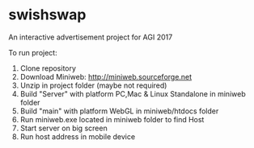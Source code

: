 # swishswap
An interactive advertisement project for AGI 2017

To run project:
1. Clone repository
2. Download Miniweb: http://miniweb.sourceforge.net
3. Unzip in project folder (maybe not required)
4. Build "Server" with platform PC,Mac & Linux Standalone in miniweb folder
5. Build "main" with platform WebGL in miniweb/htdocs folder
6. Run miniweb.exe located in miniweb folder to find Host
7. Start server on big screen
8. Run host address in mobile device
